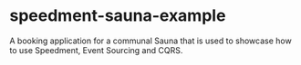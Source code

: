 # speedment-sauna-example
A booking application for a communal Sauna that is used to showcase how to use Speedment, Event Sourcing and CQRS.
